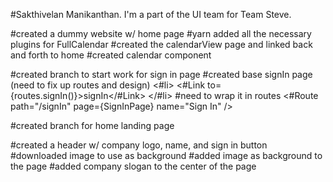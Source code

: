 #Sakthivelan Manikanthan. I'm a part of the UI team for Team Steve.

#created a dummy website w/ home page
#yarn added all the necessary plugins for FullCalendar
#created the calendarView page and linked back and forth to home
#created calendar component

#created branch to start work for sign in page
#created base signIn page (need to fix up routes and design)
   <#li>
             <#Link to={routes.signIn()}>signIn</#Link>
            </#li>
#need to wrap it in routes
   <#Route path="/signIn" page={SignInPage} name="Sign In" />

#created branch for home landing page

#created a header w/ company logo, name, and sign in button
#downloaded image to use as background
#added image as background to the page
#added company slogan to the center of the page

